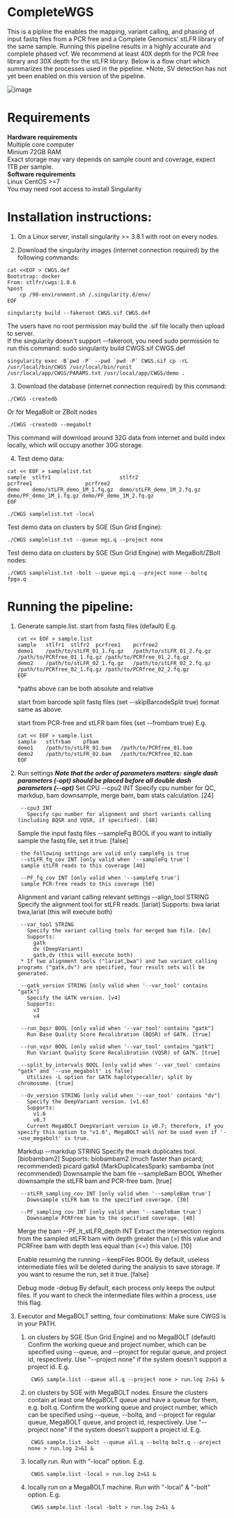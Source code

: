 # CompleteWGS
This is a pipline the enables the mapping, variant calling, and phasing of input fastq files from a PCR free and a Complete Genomics' stLFR library of the same sample. Running this pipeline results in a highly accurate and complete phased vcf. We recommend at least 40X depth for the PCR free library and 30X depth for the stLFR library. Below is a flow chart which summarizes the processes used in the pipeline. *Note, SV detection has not yet been enabled on this version of the pipeline.

![image](https://github.com/CGI-stLFR/CompleteWGS/assets/81321463/e73a2837-f60a-4a28-8d48-8eeb9e580905)

# Requirements  
**Hardware requirements**  
Multiple core computer  
Minium 72GB RAM  
Exact storage may vary depends on sample count and coverage, expect 1TB per sample.  
**Software requirements**  
Linux CentOS >=7  
You may need root access to install Singularity  

# Installation instructions: 
1. On a Linux server, install singularity >= 3.8.1 with root on every nodes.
   
2. Download the singularity images (internet connection required) by the following commands:
```
cat <<EOF > CWGS.def
Bootstrap: docker
From: stlfr/cwgs:1.0.6
%post
    cp /90-environment.sh /.singularity.d/env/
EOF

singularity build --fakeroot CWGS.sif CWGS.def
```
The users have no root permission may build the .sif file locally then upload to server.  
If the singularity doesn't support --fakeroot, you need sudo permission to run this command:
sudo singularity build CWGS.sif CWGS.def
```
singularity exec -B`pwd -P` --pwd `pwd -P` CWGS.sif cp -rL /usr/local/bin/CWGS /usr/local/bin/runit /usr/local/app/CWGS/PARAMS.txt /usr/local/app/CWGS/demo .
```
3. Download the database (internet connection required) by this command:
```
./CWGS -createdb
```
Or for MegaBolt or ZBolt nodes
```
./CWGS -createdb --megabolt
```
This command will download around 32G data from internet and build index locally, which will occupy another 30G storage.
 
4. Test demo data:

```
cat << EOF > samplelist.txt
sample  stlfr1                      stlfr2                      pcrfree1                 pcrfree2
demo    demo/stLFR_demo_1M_1.fq.gz  demo/stLFR_demo_1M_2.fq.gz  demo/PF_demo_1M_1.fq.gz demo/PF_demo_1M_2.fq.gz
EOF
 
./CWGS samplelist.txt -local
```
Test demo data on clusters by SGE (Sun Grid Engine):
```
./CWGS samplelist.txt --queue mgi.q --project none
```
Test demo data on clusters by SGE (Sun Grid Engine) with MegaBolt/ZBolt nodes:
```
./CWGS samplelist.txt -bolt --queue mgi.q --project none --boltq fpga.q
```

# Running the pipeline:
1. Generate sample.list.
   start from fastq files (default)
      E.g.
   ```
   cat << EOF > sample.list
   sample	stlfr1	stlfr2	pcrfree1	pcrfree2
   demo1	/path/to/stLFR_01_1.fq.gz	/path/to/stLFR_01_2.fq.gz	/path/to/PCRfree_01_1.fq.gz	/path/to/PCRfree_01_2.fq.gz
   demo2	/path/to/stLFR_02_1.fq.gz	/path/to/stLFR_02_2.fq.gz	/path/to/PCRfree_02_1.fq.gz	/path/to/PCRfree_02_2.fq.gz
   EOF
   ```
      *paths above can be both absolute and relative
   
    start from barcode split fastq files (set --skipBarcodeSplit true)
      format same as above.
   
    start from PCR-free and stLFR bam files (set --frombam true)
      E.g.
   ```
   cat << EOF > sample.list
   sample	stlfrbam	pfbam
   demo1	/path/to/stLFR_01.bam	/path/to/PCRfree_01.bam
   demo2	/path/to/stLFR_02.bam	/path/to/PCRfree_02.bam
   EOF
   ```
  3. Run settings
     ***Note that the order of parameters matters:***
     ***single dash parameters (-opt) should be placed before all double dash parameters (--opt)***
      Set CPU
          --cpu2 INT
            Specify cpu number for QC, markdup, bam downsample, merge bam, bam stats calculation. [24]

          --cpu3 INT
            Specify cpu number for alignment and short variants calling (including BQSR and VQSR, if specified). [48]

      Sample the input fastq files
          --sampleFq BOOL
            if you want to initially sample the fastq file, set it true. [false]

          the following settings are valid only sampleFq is true
          --stLFR_fq_cov INT [only valid when '--sampleFq true']
          sample stLFR reads to this coverage [40] 
          
          --PF_fq_cov INT [only valid when '--sampleFq true']
          sample PCR-free reads to this coverage [50] 

      Alignment and variant calling relevant settings
          --align_tool STRING
            Specify the alignment tool for stLFR reads. [lariat]
            Supports:
              bwa
              lariat
              bwa,lariat (this will execute both)

          --var_tool STRING
            Specify the variant calling tools for merged bam file. [dv]
            Supports:
              gatk
              dv (DeepVariant)
              gatk,dv (this will execute both)
          * If two alignment tools ("lariat,bwa") and two variant calling programs ("gatk,dv") are specified, four result sets will be generated.
 
          --gatk_version STRING [only valid when '--var_tool' contains "gatk"]
            Specify the GATK version. [v4]
            Supports:
              v3
              v4

          --run_bqsr BOOL [only valid when '--var_tool' contains "gatk"]
            Run Base Quality Score Recalibration (BQSR) of GATK. [true]

          --run_vqsr BOOL [only valid when '--var_tool' contains "gatk"]
            Run Variant Quality Score Recalibration (VQSR) of GATK. [true]

          --split_by_intervals BOOL [only valid when '--var_tool' contains "gatk" and '--use_megabolt' is false]
            Utilizes -L option for GATK haplotypecaller; split by chromosome. [true]

          --dv_version STRING [only valid when '--var_tool' contains "dv"]
            Specify the DeepVariant version. [v1.6]
            Supports: 
              v1.6
              v0.7
            Current MegaBOLT DeepVariant version is v0.7; therefore, if you specify this option to "v1.6", MegaBOLT will not be used even if '--use_megabolt' is true.

      Markdup
          --markdup STRING
            Specify the mark duplicates tool. [biobambam2]
            Supports: 
              biobambam2 (much faster than picard; recommended)
              picard
              gatk4 (MarkDuplicatesSpark)
              sambamba (not recommended)
      Downsample the bam file
          --sampleBam BOOL
            Whether downsample the stLFR bam and PCR-free bam. [true]

          --stLFR_sampling_cov INT [only valid when '--sampleBam true']
            Downsample stLFR bam to the specified coverage. [30]

          --PF_sampling_cov INT [only valid when '--sampleBam true']
            Downsample PCRFree bam to the specified coverage. [40]
      Merge the bam
          --PF_lt_stLFR_depth INT
            Extract the intersection regions from the sampled stLFR bam with depth greater than (>) this value and PCRFree bam with depth less equal than (<=) this value. [10]

      Enable resuming the running
          --keepFiles BOOL
            By default, useless intermediate files will be deleted during the analysis to save storage. If you want to resume the run, set it true. [false]

      Debug mode
          -debug
          By default, each process only keeps the output files. If you want to check the intermediate files within a process, use this flag.


  5. Executor and MegaBOLT setting, four combinations:
     Make sure CWGS is in your PATH.
      1. on clusters by SGE (Sun Grid Engine) and no MegaBOLT (default)
          Confirm the working queue and project number, which can be specified using --queue, and --project for regular queue, and project id, respectively. Use "--project none" if the system doesn't support a project id.
          E.g.
         ```
          CWGS sample.list --queue all.q --project none > run.log 2>&1 &
         ```
      2. on clusters by SGE with MegaBOLT nodes.
          Ensure the clusters contain at least one MegaBOLT queue and have a queue for them, e.g. bolt.q.
          Confirm the working queue and project number, which can be specified using --queue, --boltq, and --project for regular queue, MegaBOLT queue, and project id, respectively. Use "--project none" if the system doesn't support a project id.
          E.g.
         ```
          CWGS sample.list -bolt --queue all.q --boltq bolt.q --project none > run.log 2>&1 &
         ```
      3. locally run.
          Run with "-local" option. 
          E.g.
         ```
          CWGS sample.list -local > run.log 2>&1 &
         ```
      4. locally run on a MegaBOLT machine.
          Run with "-local" & "-bolt" option. 
          E.g.
         ```
          CWGS sample.list -local -bolt > run.log 2>&1 &
         ```

